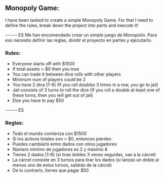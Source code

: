 ## Monopoly Game:

I have been tasked to create a simple Monopoly Game. For that I need to define the rules, break down the project into parts and execute it!

------ ES
Me han encomendado crear un simple juego de Monopolio. Para eso necesito definir las reglas, dividir el proyecto en partes y ejecutarlo.

### Rules:

* Everyone starts off with $1500
* If total assets > $0 then you lose
* You can trade it between dice rolls with other players
* Minimum num of players could be 2
* You have 2 dice [1-6] (If you roll doubles 3 times in a row, you go to jail)
* Jail consists of 3 turns to roll the dice (If you roll a double at least one of these turns, then you will get out of jail)
* Else you have to pay $50

------ ES

### Reglas:

* Todo el mundo comienza con $1500
* Si los activos totales son > $0, entonces pierdes
* Puedes cambiarlo entre dados con otros jugadores
* Número mínimo de jugadores es 2 y máximo 8
* Tienes 2 dados [1-6] (si tiras dobles 3 veces seguidas, vas a la cárcel)
* La cárcel consiste en 3 turnos para tirar los dados (si lanzas un doble al menos uno de estos turnos, saldrás de la cárcel)
* De lo contrario, tienes que pagar $50
